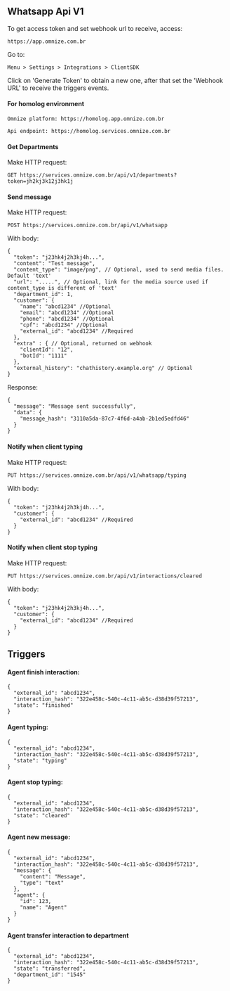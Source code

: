 ## Whatsapp Api V1
To get access token and set webhook url to receive, access:

    https://app.omnize.com.br

Go to:

    Menu > Settings > Integrations > ClientSDK

Click on 'Generate Token' to obtain a new one, after that set the 'Webhook URL' to receive the triggers events.

#### For homolog environment

    Omnize platform: https://homolog.app.omnize.com.br

    Api endpoint: https://homolog.services.omnize.com.br

#### Get Departments
Make HTTP request:

    GET https://services.omnize.com.br/api/v1/departments?token=jh2kj3k12j3hk1j


#### Send message
Make HTTP request:

    POST https://services.omnize.com.br/api/v1/whatsapp

With body:

    {
      "token": "j23hk4j2h3kj4h...",
      "content": "Test message",
      "content_type": "image/png", // Optional, used to send media files. Default 'text' 
      "url": ".....", // Optional, link for the media source used if content_type is different of 'text'
      "department_id": 1,
      "customer": {
        "name": "abcd1234" //Optional
        "email": "abcd1234" //Optional
        "phone": "abcd1234" //Optional
        "cpf": "abcd1234" //Optional
        "external_id": "abcd1234" //Required
      },
      "extra" : { // Optional, returned on webhook
        "clientId": "12",
        "botId": "1111"
      },
	  "external_history": "chathistory.example.org" // Optional
    }

Response:

    {
      "message": "Message sent successfully",
      "data": {
        "message_hash": "3110a5da-87c7-4f6d-a4ab-2b1ed5edfd46"
      }
    }

#### Notify when client typing
Make HTTP request:

    PUT https://services.omnize.com.br/api/v1/whatsapp/typing

With body:

    {
      "token": "j23hk4j2h3kj4h...",
      "customer": {
        "external_id": "abcd1234" //Required
      }
    }

#### Notify when client stop typing
Make HTTP request:

    PUT https://services.omnize.com.br/api/v1/interactions/cleared

With body:

    {
      "token": "j23hk4j2h3kj4h...",
      "customer": {
        "external_id": "abcd1234" //Required
      }
    }

## Triggers

####  Agent finish interaction:

    {
      "external_id": "abcd1234",
      "interaction_hash": "322e458c-540c-4c11-ab5c-d38d39f57213",
      "state": "finished"
    }

####  Agent typing:

    {
      "external_id": "abcd1234",
      "interaction_hash": "322e458c-540c-4c11-ab5c-d38d39f57213",
      "state": "typing"
    }

####  Agent stop typing:

    {
      "external_id": "abcd1234",
      "interaction_hash": "322e458c-540c-4c11-ab5c-d38d39f57213",
      "state": "cleared"
    }

#### Agent new message:

    {
      "external_id": "abcd1234",
      "interaction_hash": "322e458c-540c-4c11-ab5c-d38d39f57213",
      "message": {
        "content": "Message",
        "type": "text"
      },
      "agent": { 
        "id": 123, 
        "name": "Agent" 
      }
    }
    
#### Agent transfer interaction to department

    { 
      "external_id": "abcd1234", 
      "interaction_hash": "322e458c-540c-4c11-ab5c-d38d39f57213", 
      "state": "transferred", 
      "department_id": "1545" 
    }
